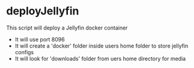 # deployJellyfin
This script will deploy a Jellyfin docker container
  - It will use port 8096
  - It will create a 'docker' folder inside users home folder to store jellyfin configs
  - It will look for 'downloads' folder from uers home directory for media
